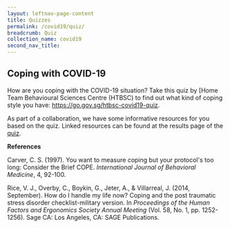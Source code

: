 ```yaml
---
layout: leftnav-page-content
title: Quizzes
permalink: /covid19/quiz/
breadcrumb: Quiz
collection_name: covid19
second_nav_title: 
---
```


## Coping with COVID-19

How are you coping with the COVID-19 situation?  Take this quiz by [Home Team Behavioural Sciences Centre (HTBSC) to find out what kind of coping style you have: https://go.gov.sg/htbsc-covid19-quiz.

As part of a collaboration, we have some informative resources for you based on the quiz. Linked resources can be found at the results page of the [quiz](https://go.gov.sg/htbsc-covid19-quiz). 



**References**

Carver, C. S. (1997). You want to measure coping but your protocol's too long: Consider the Brief COPE. *International Journal of Behavioral Medicine*, 4, 92-100.

Rice, V. J., Overby, C., Boykin, G., Jeter, A., & Villarreal, J. (2014, September). How do I handle my life now? Coping and the post traumatic stress disorder checklist-military version. In *Proceedings of the Human Factors and Ergonomics Society Annual Meeting* (Vol. 58, No. 1, pp. 1252-1256). Sage CA: Los Angeles, CA: SAGE Publications.